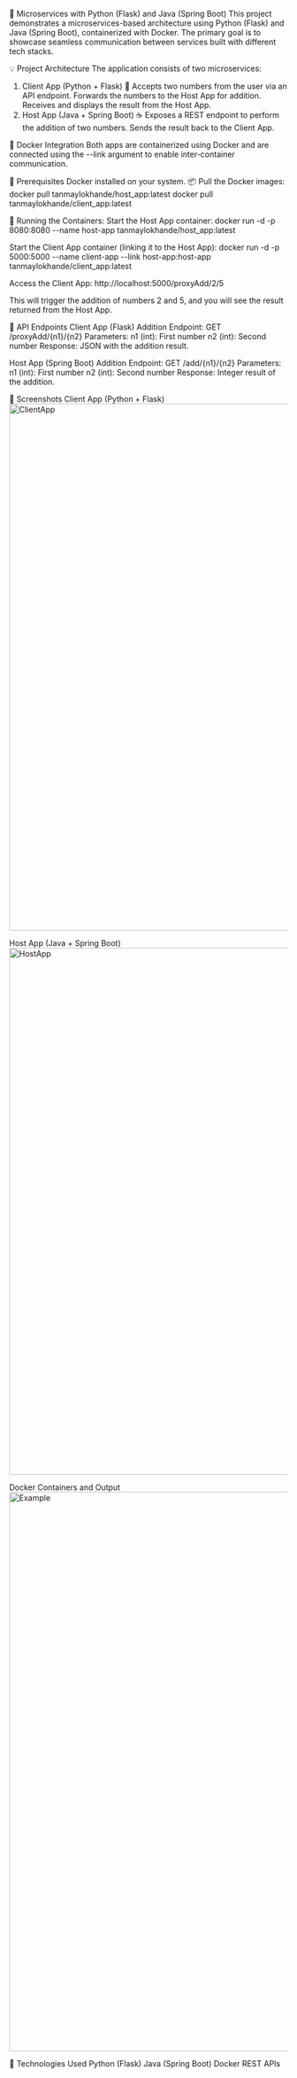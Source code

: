 🐳 Microservices with Python (Flask) and Java (Spring Boot)
This project demonstrates a microservices-based architecture using Python (Flask) and Java (Spring Boot), containerized with Docker. The primary goal is to showcase seamless communication between services built with different tech stacks.

💡 Project Architecture
The application consists of two microservices:

1. Client App (Python + Flask) 🐍
Accepts two numbers from the user via an API endpoint.
Forwards the numbers to the Host App for addition.
Receives and displays the result from the Host App.
2. Host App (Java + Spring Boot) ☕
Exposes a REST endpoint to perform the addition of two numbers.
Sends the result back to the Client App.

🐋 Docker Integration
Both apps are containerized using Docker and are connected using the --link argument to enable inter-container communication.

📝 Prerequisites
Docker installed on your system.
📦 Pull the Docker images:
docker pull tanmaylokhande/host_app:latest
docker pull tanmaylokhande/client_app:latest

🚀 Running the Containers:
Start the Host App container:
docker run -d -p 8080:8080 --name host-app tanmaylokhande/host_app:latest

Start the Client App container (linking it to the Host App):
docker run -d -p 5000:5000 --name client-app --link host-app:host-app tanmaylokhande/client_app:latest

Access the Client App:
http://localhost:5000/proxyAdd/2/5

This will trigger the addition of numbers 2 and 5, and you will see the result returned from the Host App.

🚦 API Endpoints
Client App (Flask)
Addition Endpoint:
GET /proxyAdd/{n1}/{n2}
Parameters:
n1 (int): First number
n2 (int): Second number
Response: JSON with the addition result.

Host App (Spring Boot)
Addition Endpoint:
GET /add/{n1}/{n2}
Parameters:
n1 (int): First number
n2 (int): Second number
Response: Integer result of the addition.

📸 Screenshots
Client App (Python + Flask)
<img width="952" alt="ClientApp" src="https://github.com/user-attachments/assets/6aa10bdf-0806-4dea-ac23-91bcda0c9f34" />

Host App (Java + Spring Boot)
<img width="952" alt="HostApp" src="https://github.com/user-attachments/assets/24bf63b5-cb45-4802-9b92-1bb471a56bb5" />

Docker Containers and Output
<img width="1010" alt="Example" src="https://github.com/user-attachments/assets/dfe239cf-2c7a-4436-9f9a-875db1448439" />

🌟 Technologies Used
Python (Flask)
Java (Spring Boot)
Docker
REST APIs


